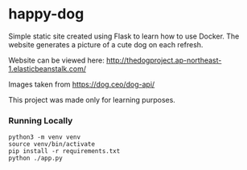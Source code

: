 # happy-dog

Simple static site created using Flask to learn how to use Docker. The website generates a picture of a cute dog on each refresh.

Website can be viewed here: http://thedogproject.ap-northeast-1.elasticbeanstalk.com/

Images taken from https://dog.ceo/dog-api/

This project was made only for learning purposes.

### Running Locally
```
python3 -m venv venv
source venv/bin/activate
pip install -r requirements.txt
python ./app.py
```
